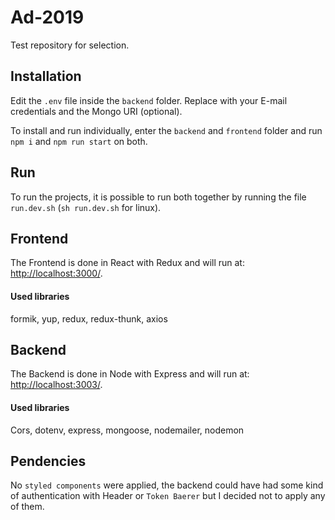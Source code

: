 # Ad-2019

Test repository for selection.
## Installation
Edit the `.env` file inside the `backend` folder.
Replace with your E-mail credentials and the Mongo URI (optional).

To install and run individually, enter the `backend` and  `frontend` folder and run `npm i` and `npm run start` on both.

## Run
To run the projects, it is possible to run both together by running the file `run.dev.sh` (`sh run.dev.sh` for linux).

## Frontend
The Frontend is done in React with Redux and will run at: [http://localhost:3000/](http://localhost:3000/).

#### Used libraries
formik, yup, redux, redux-thunk, axios

## Backend
The Backend is done in Node with Express and will run at: [http://localhost:3003/](http://localhost:3003/).

#### Used libraries
Cors, dotenv, express, mongoose, nodemailer, nodemon


## Pendencies
No `styled components` were applied, the backend could have had some kind of authentication with Header or `Token Baerer` but I decided not to apply any of them.